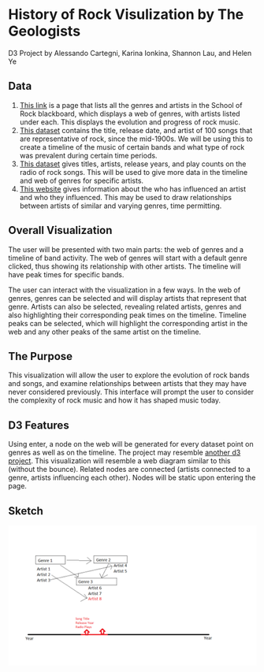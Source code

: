 # History of Rock Visulization by The Geologists

D3 Project by Alessando Cartegni, Karina Ionkina, Shannon Lau, and Helen Ye

## Data

1. [This link](https://adammarxsmind.com/2015/03/29/almost-every-rock-poster-sticker-reference-and-list-in-school-of-rock/) is a page that lists all the genres and artists in the School of Rock blackboard, which displays a web of genres, with artists listed under each. This displays the evolution and progress of rock music.
2. [This dataset](https://docs.google.com/spreadsheets/d/1mwATkBV2e_JT3FUEJtcGNU9QrYYMWvhFutpzk0dlP2E/edit?hl=en_US&hl=en_US#gid=0) contains the title, release date, and artist of 100 songs that are representative of rock, since the mid-1900s. We will be using this to create a timeline of the music of certain bands and what type of rock was prevalent during certain time periods.
3. [This dataset](https://github.com/fivethirtyeight/data/blob/master/classic-rock/classic-rock-song-list.csv) gives titles, artists, release years, and play counts on the radio of rock songs. This will be used to give more data in the timeline and web of genres for specific artists.
4. [This website](https://web.archive.org/web/20170106110227/http://musicbloodline.info/) gives information about the who has influenced an artist and who they influenced. This may be used to draw relationships between artists of similar and varying genres, time permitting.

## Overall Visualization

The user will be presented with two main parts: the web of genres and a timeline of band activity. The web of genres will start with a default genre clicked, thus showing its relationship with other artists. The timeline will have peak times for specific bands. 

The user can interact with the visualization in a few ways. In the web of genres, genres can be selected and will display artists that represent that genre. Artists can also be selected, revealing related artists, genres and also highlighting their corresponding peak times on the timeline. Timeline peaks can be selected, which will highlight the corresponding artist in the web and any other peaks of the same artist on the timeline.

## The Purpose

This visualization will allow the user to explore the evolution of rock bands and songs, and examine relationships between artists that they may have never considered previously. This interface will prompt the user to consider the complexity of rock music and how it has shaped music today.

## D3 Features

Using enter, a node on the web will be generated for every dataset point on genres as well as on the timeline. The project may resemble [another d3 project](http://mbostock.github.io/d3/talk/20111116/force-collapsible.html). This visualization will resemble a web diagram similar to this (without the bounce). Related nodes are connected (artists connected to a genre, artists influencing each other). Nodes will be static upon entering the page.

## Sketch

![sketch](/softdev.png)
